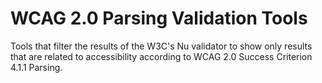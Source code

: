 # WCAG 2.0 Parsing Validation Tools

Tools that filter the results of the W3C's Nu validator to show only results that are related to accessibility according to WCAG 2.0 Success Criterion 4.1.1 Parsing.
